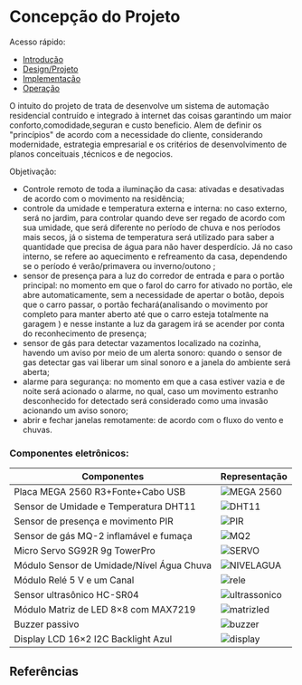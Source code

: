 # Concepção do Projeto

Acesso rápido:
  - [Introdução](./README.md)
  - [Design/Projeto](./design.md)
  - [Implementação](./implementacao.md)
  - [Operação](./operacao.md)

  O intuito do projeto  de trata de desenvolve um sistema de automação residencial contruído e integrado à internet das coisas garantindo um maior conforto,comodidade,seguran e custo beneficio. Alem de definir os "princípios" de acordo com a necessidade do cliente, considerando modernidade, estrategia empresarial e os critérios de desenvolvimento de planos conceituais ,técnicos e de negocios.
  
  Objetivação:
 
 * Controle remoto de toda a iluminação da casa: ativadas e desativadas de acordo com o movimento na residência;
*  controle da umidade e temperatura externa e interna:  no caso externo, será no jardim, para controlar quando deve ser regado de acordo com sua umidade, que será diferente no período de chuva e nos períodos mais secos, já o sistema de temperatura será utilizado para saber a quantidade que precisa de água para não haver desperdício. Já no caso interno, se refere ao aquecimento e refreamento da casa, dependendo se o período é verão/primavera ou inverno/outono ; 
*  sensor de presença para a luz do corredor de entrada e para o portão principal: no momento em que o farol do carro for ativado no portão, ele abre automaticamente, sem a necessidade de apertar o botão, depois que o carro passar, o portão fechará(analisando o movimento por completo para manter aberto até que o carro esteja totalmente na garagem ) e nesse instante a luz da garagem irá se acender por conta do reconhecimento de presença;
*  sensor de gás para detectar vazamentos localizado na cozinha, havendo um aviso por meio de um alerta sonoro: quando o sensor de gas detectar gas vai liberar um sinal sonoro e a janela do ambiente será aberta;
*  alarme para segurança: no momento em que a casa estiver vazia e de noite será acionado o alarme, no qual, caso um movimento estranho desconhecido for detectado será considerado como uma invasão acionando um aviso sonoro;
*  abrir e fechar janelas remotamente: de acordo com o fluxo do vento e chuvas.

### Componentes eletrônicos:

| Componentes                          |Representação       |
| -------------------------------------|------------------- |
|  Placa MEGA 2560 R3+Fonte+Cabo USB          |![MEGA 2560](https://www.filipeflop.com/wp-content/uploads/2017/07/1AC04-1.jpg) |
|Sensor de Umidade e Temperatura DHT11        | ![DHT11](https://www.filipeflop.com/wp-content/uploads/2017/07/Dht11.jpg) |
|Sensor de presença e movimento PIR        | ![PIR](https://www.filipeflop.com/wp-content/uploads/2017/07/1220801-2.jpg) |
|Sensor de gás MQ-2 inflamável e fumaça     |![MQ2](https://www.filipeflop.com/wp-content/uploads/2017/07/sku_193001_2.png) |
|   Micro Servo SG92R 9g TowerPro           |![SERVO](https://cdn.awsli.com.br/600x450/535/535286/produto/121183340/f853b364ba.jpg) |
|Módulo Sensor de Umidade/Nível Água Chuva | ![NIVELAGUA](https://www.eletronicacastro.com.br/21212-large_default/modulo-sensor-de-umidade-nivel-agua-chuva-ardui.jpg) |
|   Módulo Relé 5 V e um Canal                            |![rele](https://www.filipeflop.com/wp-content/uploads/2017/07/SKU099653h.jpg) |
|   Sensor ultrasônico HC-SR04                             | ![ultrassonico](https://cdn.awsli.com.br/600x700/78/78150/produto/2888532/62bc744cec.jpg) |
|   Módulo Matriz de LED 8×8 com MAX7219    | ![matrizled](https://www.usinainfo.com.br/1017274-thickbox_default/modulo-matriz-de-led-8x8-vermelho-max7219-jumpers.jpg) |
|   Buzzer passivo                                                     | ![buzzer](https://www.filipeflop.com/wp-content/uploads/2017/07/2-142.jpg) |
|   Display LCD 16×2 I2C Backlight Azul             | ![display](https://cdn.awsli.com.br/600x700/468/468162/produto/19414150/display-lcd-16x2-i2c-backlight-azul-7ff37942.jpg) |

## Referências

